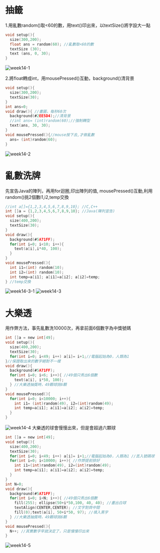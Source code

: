 # 抽籤  
1.用亂數random()取<60的數，用text()印出來，以textSize()將字設大一點
```C
void setup(){
  size(300,200);
  float ans = random(60); //亂數取<60的數
  textSize (30);
  text (ans, 0, 30);
}
```
![week14-1](https://user-images.githubusercontent.com/79676872/119917537-56acd180-bf99-11eb-92ba-84061bb904dc.png)

2.將float轉成int，用mousePressed()互動，background()清背景
```C
void setup(){
  size(300,200);
  textSize(30);
}
int ans=0;
void draw(){ //畫圖，每秒60次
  background(#2EE5D4);//清背景
  //int ans= (int)random(60);//強制轉型
  text(ans, 30, 30);
}
void mousePressed(){//mouse按下去,才做亂數
  ans= (int)random(60);
}
```
![week14-2](https://user-images.githubusercontent.com/79676872/119918768-a8565b80-bf9b-11eb-8140-4c768eeb25e2.png)
# 亂數洗牌
先宣告Java的陣列，再用for迴圈,印出陣列的值, mousePressed()互動,利用random()挑2個數i1,i2,temp交換
```C
//int a[]={1,2,3,4,5,6,7,8,9,10}; //C,C++
int []a = {1,2,3,4,5,6,7,8,9,10}; //Java(陣列宣告)
void setup(){
  size(400,200);
  textSize(30);
}
void draw(){
  background(#5A71FF);
  for(int i=0; i<10; i++){
    text(a[i],i*40, 100);
  }
}
void mousePressed(){
  int i1=(int) random(10);
  int i2=(int) random(10);
  int temp=a[i1]; a[i1]=a[i2]; a[i2]=temp;
} //temp交換
```
![week14-3-1](https://user-images.githubusercontent.com/79676872/119921374-785d8700-bfa0-11eb-917a-a3890ff50eca.png)
![week14-3](https://user-images.githubusercontent.com/79676872/119921380-7abfe100-bfa0-11eb-9dd5-4bfd7b5a0322.png)
# 大樂透
用作弊方法，事先亂數洗10000次，再拿前面6個數字為中獎號碼
```C
int []a = new int[49];
void setup(){
  size(400,200);
  textSize(30);
  for(int i=0; i<49; i++) a[i]= i+1;//電腦起始為0，人類為1 
}//保證取出來的數字絕對不一樣           
void draw(){
  background(#5A71FF);
  for(int i=0; i<6; i++){ //49個只秀出6個數
    text(a[i], i*50, 100);
  } //大樂透抽獎時，49顆球挑6顆
}
void mousePressed(){
  for(int i=0; i<10000; i++){
    int i1= (int)random(49), i2=(int)random(49);
    int temp=a[i1]; a[i1]=a[i2]; a[i2]=temp;
  }
}
```
![week14-4](https://user-images.githubusercontent.com/79676872/119924120-95488900-bfa5-11eb-8a2f-869cc3d4fa86.png)
大樂透的球會慢慢出來，但是會超過六顆球
```C
int []a = new int[49];
void setup(){
  size(400,200);
  textSize(30);
  for(int i=0; i<49; i++) a[i]= i+1;//電腦起始為0，人類為1 //丟入號碼球
  for(int i=0; i<10000; i++){ //作弊提前排好
    int i1=(int)random(49), i2=(int)random(49);
    int temp=a[i1]; a[i1]=a[i2]; a[i2]=temp;
  }
}  
int N=0;
void draw(){
  background(#5A71FF);
  for(int i=0; i<N; i++){ //49個只秀出6個數
    fill(255); ellipse(50+i*50,100, 40, 40); //畫出白球
    textAlign(CENTER,CENTER); //文字對齊中間
    fill(0);text(a[i], 50+i*50, 97); //填入黑字
  } //大樂透抽獎時，49顆球挑6顆
}
void mousePressed(){
  N++; //其實數字早就決定了，只是慢慢印出來
}
```
![week14-5](https://user-images.githubusercontent.com/79676872/119927188-8c5ab600-bfab-11eb-8cf8-b098cfcb3bfe.png)
